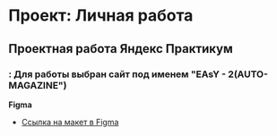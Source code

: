 # Проект: Личная работа

## Проектная работа Яндекс Практикум

### : Для работы выбран сайт под именем "EAsY - 2(AUTO-MAGAZINE")

**Figma**

* [Ссылка на макет в Figma](https://www.figma.com/file/G3UWFlQmNtNs67751YiDH2/Month-of-Landings?node-id=2%3A1446)

